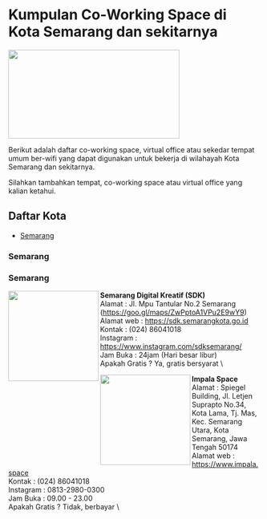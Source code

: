 # Kumpulan Co-Working Space di Kota Semarang dan sekitarnya

<img src="http://sandec.org/images/sandec-logo.png" height="177px" width="341px" align="center">

Berikut adalah daftar co-working space, virtual office atau sekedar tempat umum ber-wifi yang dapat digunakan untuk bekerja di wilahayah Kota Semarang dan sekitarnya.

Silahkan tambahkan tempat, co-working space atau virtual office yang kalian ketahui.

## Daftar Kota

- [Semarang](#Semarang)



### Semarang

### Semarang

<img src="https://fastly.4sqi.net/img/general/600x600/6348045_PMI58D26I1nrUOxQnT_jy3BYzluyjf-s2TgLLw3la_I.jpg" height="180px" width="180px" align="left">

**Semarang Digital Kreatif (SDK)** \
Alamat      : Jl. Mpu Tantular No.2 Semarang (https://goo.gl/maps/ZwPptoA1VPu2E9wY9) \
Alamat web  : https://sdk.semarangkota.go.id \
Kontak      : (024) 86041018 \
Instagram   : https://www.instagram.com/sdksemarang/ \
Jam Buka    : 24jam (Hari besar libur) \
Apakah Gratis ? Ya, gratis bersyarat \

<img src="https://gallery101.files.wordpress.com/2016/02/co-working-space.jpg" height="180px" width="180px" align="left">

**Impala Space** \
Alamat      : Spiegel Building, Jl. Letjen Suprapto No.34, Kota Lama, Tj. Mas, Kec. Semarang Utara, Kota Semarang, Jawa Tengah 50174 \
Alamat web  : https://www.impala.space \
Kontak      : (024) 86041018 \
Instagram   : 0813-2980-0300 \
Jam Buka    : 09.00 - 23.00 \
Apakah Gratis ? Tidak, berbayar \